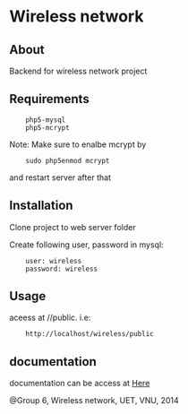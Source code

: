 # Wireless network

## About

Backend for wireless network project

## Requirements

        php5-mysql
        php5-mcrypt

Note: Make sure to enalbe mcrypt by

        sudo php5enmod mcrypt

and restart server after that

## Installation

Clone project to web server folder

Create following user, password in mysql:

        user: wireless
        password: wireless

## Usage

aceess at /<folder-name>/public. i.e:

        http://localhost/wireless/public

## documentation

documentation can be access at [Here](https://docs.google.com/document/d/1qjX9mYRFk6q2hzVwudQcOvfOQ0YxmwY5W31Y8SyckIM/edit?usp=sharing)

@Group 6, Wireless network, UET, VNU, 2014